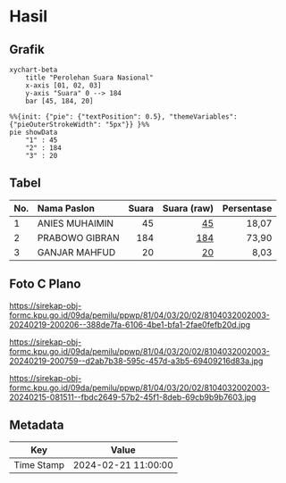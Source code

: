# Hasil

## Grafik

```mermaid
xychart-beta
    title "Perolehan Suara Nasional"
    x-axis [01, 02, 03]
    y-axis "Suara" 0 --> 184
    bar [45, 184, 20]
```

```mermaid
%%{init: {"pie": {"textPosition": 0.5}, "themeVariables": {"pieOuterStrokeWidth": "5px"}} }%%
pie showData
    "1" : 45
    "2" : 184
    "3" : 20
```

## Tabel

| No. | Nama Paslon    | Suara | Suara (raw) | Persentase |
|:--- |:-------------- | -----:| -----------:| ----------:|
| 1   | ANIES MUHAIMIN | 45    | [45][p-1]   | 18,07      |
| 2   | PRABOWO GIBRAN | 184   | [184][p-2]  | 73,90      |
| 3   | GANJAR MAHFUD  | 20    | [20][p-3]   | 8,03       |


[p-1]: https://github.com/gigit-pemilu/pemilu-2024/blob/main/pilpres/hitung-suara/sub/81-maluku/sub/04-buru/sub/03-waeapo/sub/2002-waetele/sub/003-tps/sub/paslon-1.txt
[p-2]: https://github.com/gigit-pemilu/pemilu-2024/blob/main/pilpres/hitung-suara/sub/81-maluku/sub/04-buru/sub/03-waeapo/sub/2002-waetele/sub/003-tps/sub/paslon-2.txt
[p-3]: https://github.com/gigit-pemilu/pemilu-2024/blob/main/pilpres/hitung-suara/sub/81-maluku/sub/04-buru/sub/03-waeapo/sub/2002-waetele/sub/003-tps/sub/paslon-3.txt

## Foto C Plano

https://sirekap-obj-formc.kpu.go.id/09da/pemilu/ppwp/81/04/03/20/02/8104032002003-20240219-200206--388de7fa-6106-4be1-bfa1-2fae0fefb20d.jpg

https://sirekap-obj-formc.kpu.go.id/09da/pemilu/ppwp/81/04/03/20/02/8104032002003-20240219-200759--d2ab7b38-595c-457d-a3b5-69409216d83a.jpg

https://sirekap-obj-formc.kpu.go.id/09da/pemilu/ppwp/81/04/03/20/02/8104032002003-20240215-081511--fbdc2649-57b2-45f1-8deb-69cb9b9b7603.jpg


## Metadata

| Key        | Value               |
| ---------- | ------------------- |
| Time Stamp | 2024-02-21 11:00:00 |



